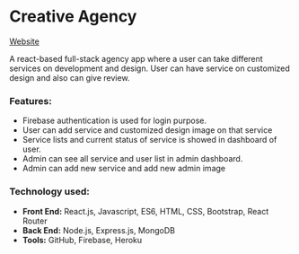 # Creative Agency

[Website](https://creative-agency-spa.firebaseapp.com/)

A react-based full-stack agency app where a user can take different services
on development and design. User can have service on customized design and also can give review.

### Features:
- Firebase authentication is used for login purpose.
- User can add service and customized design image on that service
- Service lists and current status of service is showed in dashboard of user.
- Admin can see all service and user list in admin dashboard.
- Admin can add new service and add new admin image


### Technology used:
- **Front End:** React.js, Javascript, ES6, HTML, CSS, Bootstrap, React Router
- **Back End:** Node.js, Express.js, MongoDB
- **Tools:** GitHub, Firebase, Heroku
